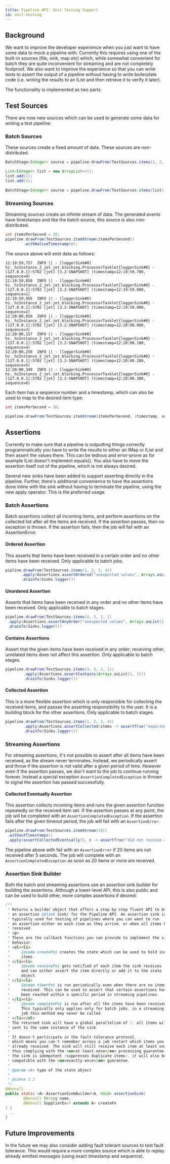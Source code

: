 ```yaml
---
title: Pipeline API: Unit Testing Support
id: unit-testing
---
```


## Background

We want to improve the developer experience when you just want to have 
some data to mock a pipeline with. Currently this requires using one of
the built-in sources (file, sink, map etc) which, while somewhat 
convenient for batch they are quite inconvenient for streaming and 
are not completely foolproof. We also want to improve the experience
so that you can write tests to assert the output of a pipeline without
having to write boilerplate code (i.e. writing the results to an IList 
and then retrieve it to verify it later).
 
The functionality is implemented as two parts:

## Test Sources

There are now new sources which can be used to generate some data for 
writing a test pipeline:

### Batch Sources

These sources create a fixed amount of data. These sources are 
non-distributed.

```java 
BatchStage<Integer> source = pipeline.drawFrom(TestSources.items(1, 2, 3, 4));
```

```java 
List<Integer> list = new ArrayList<>();
list.add(1);
list.add(2);
 
BatchStage<Integer> source = pipeline.drawFrom(TestSources.items(list));
```

### Streaming Sources

Streaming sources create an infinite stream of data. The generated 
events have timestamps and like the batch source, this source is also 
non-distributed.

```java 
int itemsPerSecond = 10;
pipeline.drawFrom(TestSources.itemStream(itemsPerSecond))
        .withNativeTimestamp(0);
```

The source above will emit data as follows:

```text 
12:19:59,757  INFO || - [loggerSink#0] hz._hzInstance_2_jet.jet.blocking.ProcessorTasklet{loggerSink#0} - [127.0.0.1]:5702 [jet] [3.2-SNAPSHOT] (timestamp=12:19:59.700, sequence=0)
12:19:59,850  INFO || - [loggerSink#0] hz._hzInstance_2_jet.jet.blocking.ProcessorTasklet{loggerSink#0} - [127.0.0.1]:5702 [jet] [3.2-SNAPSHOT] (timestamp=12:19:59.800, sequence=1)
12:19:59,955  INFO || - [loggerSink#0] hz._hzInstance_2_jet.jet.blocking.ProcessorTasklet{loggerSink#0} - [127.0.0.1]:5702 [jet] [3.2-SNAPSHOT] (timestamp=12:19:59.900, sequence=2)
12:20:00,058  INFO || - [loggerSink#0] hz._hzInstance_2_jet.jet.blocking.ProcessorTasklet{loggerSink#0} - [127.0.0.1]:5702 [jet] [3.2-SNAPSHOT] (timestamp=12:20:00.000, sequence=3)
12:20:00,157  INFO || - [loggerSink#0] hz._hzInstance_2_jet.jet.blocking.ProcessorTasklet{loggerSink#0} - [127.0.0.1]:5702 [jet] [3.2-SNAPSHOT] (timestamp=12:20:00.100, sequence=4)
12:20:00,250  INFO || - [loggerSink#0] hz._hzInstance_2_jet.jet.blocking.ProcessorTasklet{loggerSink#0} - [127.0.0.1]:5702 [jet] [3.2-SNAPSHOT] (timestamp=12:20:00.200, sequence=5)
12:20:00,349  INFO || - [loggerSink#0] hz._hzInstance_2_jet.jet.blocking.ProcessorTasklet{loggerSink#0} - [127.0.0.1]:5702 [jet] [3.2-SNAPSHOT] (timestamp=12:20:00.300, sequence=6)
```

Each item has a sequence number and a timestamp, which can also be used 
to map to the desired item type:

```java 
int itemsPerSecond = 10;
 
pipeline.drawFrom(TestSources.itemStream(itemsPerSecond, (timestamp, sequence) -> new Trade(timestamp, ..)
```

## Assertions

Currently to make sure that a pipeline is outputting things correctly 
programmatically you have to write the results to either an IMap or 
IList and then assert the values there. This can be tedious and 
error-prone as for example IList doesn't implement equals(). You also 
have to move the assertion itself out of the pipeline, which is not 
always desired.

Several new sinks have been added to support asserting directly in the 
pipeline. Further, there's additional convenience to have the assertions
 done inline with the sink without having to terminate the pipeline, 
 using the new apply operator. This is the preferred usage.

### Batch Assertions

Batch assertions collect all incoming items, and perform assertions on 
the collected list after all the items are received. If the assertion 
passes, then no exception is thrown. If the assertion fails, then the 
job will fail with an AssertionError.

#### Ordered Assertion

This asserts that items have been received in a certain order and no 
other items have been received. Only applicable to batch jobs.

```java 
pipline.drawFrom(TestSources.items(1, 2, 3, 4))
       .apply(Assertions.assertOrdered("unexpected values", Arrays.asList(1, 2, 3, 4)))
       .drainTo(Sinks.logger())
```

#### Unordered Assertion

Asserts that items have been received in any order and no other items 
have been received. Only applicable to batch stages.

```java 
pipeline.drawFrom(TestSources.items(4, 3, 2, 1)
 .apply(Assertions.assertAnyOrder("unexpected values", Arrays.asList(1, 2, 3, 4)))
 .drainTo(Sinks.logger())
```

#### Contains Assertions

Assert that the given items have been received in any order; receiving 
other, unrelated items does not affect this assertion. Only applicable 
to batch stages.

```java 
pipeline.drawFrom(TestSources.items(4, 3, 2, 1))
        .apply(Assertions.assertContains(Arrays.asList(1, 3)))
        .drainTo(Sinks.logger())
```

#### Collected Assertion

This is a more flexible assertion which is only responsible for 
collecting the received items, and passes the asserting responsibility 
to the user. It is a building block for the other assertions. Only 
applicable to batch stages.

```java 
pipeline.drawFrom(TestSources.items(1, 2, 3, 4))
        .apply(Assertions.assertCollected(items -> assertTrue("expected minimum of 4 items", items.size >= 4)))
        .drainTo(Sinks.logger())
```     

### Streaming Assertions

For streaming assertions, it's not possible to assert after all items 
have been received, as the stream never terminates. Instead, we 
periodically assert and throw if the assertion is not valid after a 
given period of time. However even if the assertion passes, we don't 
want to the job to continue running forever. Instead a special 
exception `AssertionCompletedException` is thrown to signal the 
assertion has passed successfully.

#### Collected Eventually Assertion

This assertion collects incoming items and runs the given assertion 
function repeatedly on the received item set. If the assertion passes at
any point, the job will be completed with an 
`AssertionCompletedException`. If the assertion fails after the given 
timeout period, the job will fail with an `AssertionError`.

```java
pipeline.drawFrom(TestSources.itemStream(10))
 .withoutTimestamps()
 .apply(assertCollectedEventually(5, c -> assertTrue("did not receive at least 20 items", c.size() > 20)))
```   

The pipeline above with fail with an `AssertionError` if 20 items are 
not received after 5 seconds. The job will complete with an `AssertionCompletedException`
 as soon as 20 items or more are received.

### Assertion Sink Builder

Both the batch and streaming assertions use an assertion sink builder 
for building the assertions. Although a lower-level API, this is also 
public and can be used to build other, more complex assertions if 
desired:

```java 
/**
 * Returns a builder object that offers a step-by-step fluent API to build
 * an assertion {@link Sink} for the Pipeline API. An assertion sink is
 * typically used for testing of pipelines where you can want to run
 * an assertion either on each item as they arrive, or when all items have been
 * received.
 * <p>
 * These are the callback functions you can provide to implement the sink's
 * behavior:
 * <ol><li>
 *     {@code createFn} creates the state which can be used to hold incoming
 *     items.
 * </li><li>
 *     {@code receiveFn} gets notified of each item the sink receives
 *     and can either assert the item directly or add it to the state
 *     object.
 * </li><li>
 *     {@code timerFn} is run periodically even when there are no items
 *     received. This can be used to assert that certain assertions have
 *     been reached within a specific period in streaming pipelines.
 * </li><li>
 *     {@code completeFn} is run after all the items have been received.
 *     This typically only applies only for batch jobs, in a streaming
 *     job this method may never be called.
 * </li></ol>
 * The returned sink will have a global parallelism of 1: all items will be
 * sent to the same instance of the sink.
 *
 * It doesn't participate in the fault-tolerance protocol,
 * which means you can't remember across a job restart which items you
 * already received. The sink will still receive each item at least once,
 * thus complying with the <em>at-least-once</em> processing guarantee. If
 * the sink is idempotent (suppresses duplicate items), it will also be
 * compatible with the <em>exactly-once</em> guarantee.
 *
 * @param <A> type of the state object
 *
 * @since 3.2
 */
@Nonnull
public static <A> AssertionSinkBuilder<A, Void> assertionSink(
        @Nonnull String name,
        @Nonnull SupplierEx<? extends A> createFn
) {
  ..
}
```



## Future Improvements

In the future we may also consider adding fault tolerant sources to test
 fault tolerance. This would require a more complex source which is able
  to replay already emitted messages (using exact timestamp and 
  sequence).








